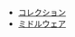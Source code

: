  - [コレクション](https://book.cakephp.org/3.0/ja/core-libraries/collections.html)
 - [ミドルウェア](https://book.cakephp.org/3.0/ja/controllers/middleware.html)
